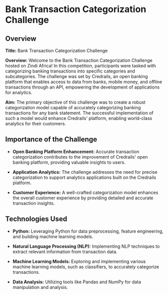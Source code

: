 # Bank Transaction Categorization Challenge

## Overview

**Title:** Bank Transaction Categorization Challenge

**Overview:**
Welcome to the Bank Transaction Categorization Challenge hosted on Zindi Africa! In this competition, participants were tasked with categorizing banking transactions into specific categories and subcategories. The challenge was set by Credrails, an open banking platform that enables access to data from banks, mobile money, and offline transactions through an API, empowering the development of applications for analytics.

**Aim:**
The primary objective of this challenge was to create a robust categorization model capable of accurately categorizing banking transactions for any bank statement. The successful implementation of such a model would enhance Credrails' platform, enabling world-class analytics for their customers.

## Importance of the Challenge

- **Open Banking Platform Enhancement:** Accurate transaction categorization contributes to the improvement of Credrails' open banking platform, providing valuable insights to users.

- **Application Analytics:** The challenge addresses the need for precise categorization to support analytics applications built on the Credrails platform.

- **Customer Experience:** A well-crafted categorization model enhances the overall customer experience by providing detailed and accurate transaction insights.

## Technologies Used

- **Python:** Leveraging Python for data preprocessing, feature engineering, and building machine learning models.

- **Natural Language Processing (NLP):** Implementing NLP techniques to extract relevant information from transaction data.

- **Machine Learning Models:** Exploring and implementing various machine learning models, such as classifiers, to accurately categorize transactions.

- **Data Analysis:** Utilizing tools like Pandas and NumPy for data manipulation and analysis.

